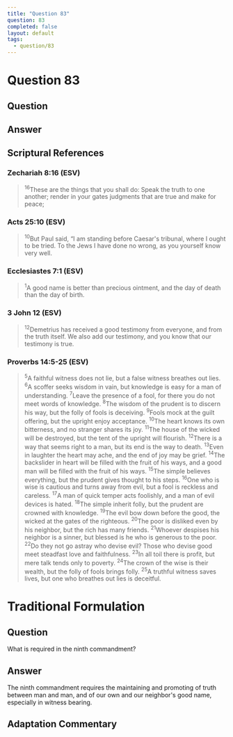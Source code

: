 ```yaml
---
title: "Question 83"
question: 83
completed: false
layout: default
tags:
  - question/83
---
```

# Question 83

## Question


## Answer


## Scriptural References
### Zechariah 8:16 (ESV)
> <sup>16</sup>These are the things that you shall do: Speak the truth to one another; render in your gates judgments that are true and make for peace;

### Acts 25:10 (ESV)
> <sup>10</sup>But Paul said, “I am standing before Caesar's tribunal, where I ought to be tried. To the Jews I have done no wrong, as you yourself know very well.

### Ecclesiastes 7:1 (ESV)
> <sup>1</sup>A good name is better than precious ointment, and the day of death than the day of birth.

### 3 John 12 (ESV)
> <sup>12</sup>Demetrius has received a good testimony from everyone, and from the truth itself. We also add our testimony, and you know that our testimony is true.

### Proverbs 14:5-25 (ESV)
> <sup>5</sup>A faithful witness does not lie, but a false witness breathes out lies.
> <sup>6</sup>A scoffer seeks wisdom in vain, but knowledge is easy for a man of understanding.
> <sup>7</sup>Leave the presence of a fool, for there you do not meet words of knowledge.
> <sup>8</sup>The wisdom of the prudent is to discern his way, but the folly of fools is deceiving.
> <sup>9</sup>Fools mock at the guilt offering, but the upright enjoy acceptance.
> <sup>10</sup>The heart knows its own bitterness, and no stranger shares its joy.
> <sup>11</sup>The house of the wicked will be destroyed, but the tent of the upright will flourish.
> <sup>12</sup>There is a way that seems right to a man, but its end is the way to death.
> <sup>13</sup>Even in laughter the heart may ache, and the end of joy may be grief.
> <sup>14</sup>The backslider in heart will be filled with the fruit of his ways, and a good man will be filled with the fruit of his ways.
> <sup>15</sup>The simple believes everything, but the prudent gives thought to his steps.
> <sup>16</sup>One who is wise is cautious and turns away from evil, but a fool is reckless and careless.
> <sup>17</sup>A man of quick temper acts foolishly, and a man of evil devices is hated.
> <sup>18</sup>The simple inherit folly, but the prudent are crowned with knowledge.
> <sup>19</sup>The evil bow down before the good, the wicked at the gates of the righteous.
> <sup>20</sup>The poor is disliked even by his neighbor, but the rich has many friends.
> <sup>21</sup>Whoever despises his neighbor is a sinner, but blessed is he who is generous to the poor.
> <sup>22</sup>Do they not go astray who devise evil? Those who devise good meet steadfast love and faithfulness.
> <sup>23</sup>In all toil there is profit, but mere talk tends only to poverty.
> <sup>24</sup>The crown of the wise is their wealth, but the folly of fools brings folly.
> <sup>25</sup>A truthful witness saves lives, but one who breathes out lies is deceitful.

# Traditional Formulation
## Question
What is required in the ninth commandment?

## Answer
The ninth commandment requires the maintaining and promoting of truth between man and man, and of our own and our neighbor's good name, especially in witness bearing.

## Adaptation Commentary
